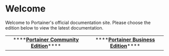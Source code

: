 # Welcome

Welcome to Portainer's official documentation site. Please choose the edition below to view the latest documentation.

|  |  |
| :---: | :---: |
| \*\*\*\*[**Portainer Community Edition**](https://docs.portainer.io/v/ce-2.9/)\*\*\*\* | \*\*\*\*[**Portainer Business Edition**](https://docs.portainer.io/v/be-2.7/)\*\*\*\* |

 


